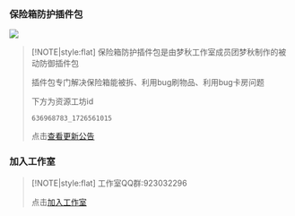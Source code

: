### 保险箱防护插件包
![](https://tuanmengqiu.cn/studio/bxxfh/img/icon.png)
> [!NOTE|style:flat]
> 保险箱防护插件包是由梦秋工作室成员团梦秋制作的被动防御插件包
>
> 插件包专门解决保险箱能被拆、利用bug刷物品、利用bug卡房问题
>
> 下方为资源工坊id
> ``` 资源工坊id
> 636968783_1726561015
> ```
>
> 点击[查看更新公告](https://tuanmengqiu.cn/studio/bxxfh/)

### 加入工作室
> [!NOTE|style:flat]
> 工作室QQ群:923032296
>
> 点击[加入工作室](https://qm.qq.com/q/NLOSp2JjeU)
